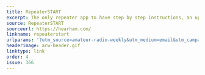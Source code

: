 ```yaml
---
title: RepeaterSTART
excerpt: The only repeater app to have step by step instructions, an updated offline repeater database, topo map, and other features that Hams will find helpful. An Open Source desktop version is free and comes with all features except for the step by step instructions.
source: RepeaterSTART
sourceurl: https://hearham.com/
linkname: repeaterstart
urlparams: '?utm_source=amateur-radio-weekly&utm_medium=email&utm_campaign=newsletter'
headerimage: arw-header.gif
linktype: link
order: 4
issue: 366
---
```

